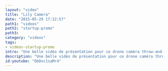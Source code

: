 ```yaml
---
layout: "video"
title: "Lily Camera"
date: "2015-05-29 17:22:57"
path1: "videos"
path2: "startup-promo"
path3:
category: "videos"
tags:
- videos-startup-promo
intro: "Une belle vidéo de présentation pour ce drone caméra throw-and-shoot. Aucune configuration requise. Jetez Lily dans l'air pour commencer une nouvelle vidéo. Il vous suivra dans vos moindres mouvements. C'est aussi simple que ça."
description: "Une belle vidéo de présentation pour ce drone caméra throw-and-shoot."
id-youtube: "ObDvc1saMr4"
---
```

